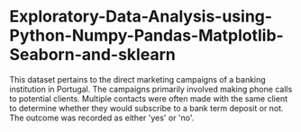# Exploratory-Data-Analysis-using-Python-Numpy-Pandas-Matplotlib-Seaborn-and-sklearn
This dataset pertains to the direct marketing campaigns of a banking institution in Portugal.  The campaigns primarily involved making phone calls to potential clients. Multiple contacts  were often made with the same client to determine whether they would subscribe to a bank  term deposit or not. The outcome was recorded as either 'yes' or 'no'.
